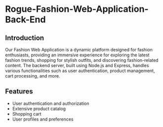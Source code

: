 # Rogue-Fashion-Web-Application-Back-End

## Introduction

Our Fashion Web Application is a dynamic platform designed for fashion enthusiasts, providing an immersive experience for exploring the latest fashion trends, shopping for stylish outfits, and discovering fashion-related content. The backend server, built using Node.js and Express, handles various functionalities such as user authentication, product management, cart processing, and more.

## Features

- User authentication and authorization
- Extensive product catalog
- Shopping cart
- User profiles and preferences

  
